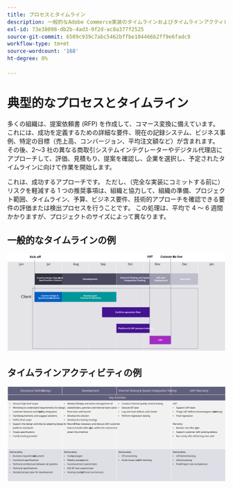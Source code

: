 ```yaml
---
title: プロセスとタイムライン
description: 一般的なAdobe Commerce実装のタイムラインおよびタイムラインアクティビティの例を参照してください。
exl-id: 73e38098-db2b-4ad3-9f2d-ac8a377f2525
source-git-commit: 6509c939c7abc5462bffbe104466b2ff9e6fadc9
workflow-type: tm+mt
source-wordcount: '168'
ht-degree: 0%

---
```


# 典型的なプロセスとタイムライン

多くの組織は、提案依頼書 (RFP) を作成して、コマース変換に備えています。 これには、成功を定義するための詳細な要件、現在の記録システム、ビジネス事例、特定の目標（売上高、コンバージョン、平均注文額など）が含まれます。 その後、2～3 社の異なる商取引システムインテグレーターやデジタル代理店にアプローチして、評価、見積もり、提案を確認し、企業を選択し、予定されたタイムラインに向けて作業を開始します。

これは、成功するアプローチです。 ただし、（完全な実装にコミットする前に）リスクを軽減する 1 つの推奨事項は、組織と協力して、組織の準備、プロジェクト範囲、タイムライン、予算、ビジネス要件、技術的アプローチを確認できる要件の評価または検出プロセスを行うことです。 この処理は、平均で 4 ～ 6 週間かかりますが、プロジェクトのサイズによって異なります。

## 一般的なタイムラインの例

![一般的なコマース実装のタイムラインの例](../../assets/playbooks/timeline-example.svg)

## タイムラインアクティビティの例

![コマース実装のタイムラインアクティビティの例](../../assets/playbooks/timeline-activities-example.svg)

